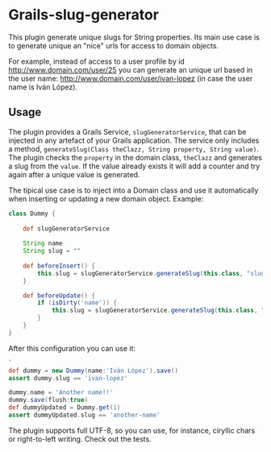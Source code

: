 Grails-slug-generator
=====================

This plugin generate unique slugs for String properties. Its main use case is to generate unique an "nice" urls for access to domain objects.

For example, instead of access to a user profile by id http://www.domain.com/user/25 you can generate an unique url based in the user name: http://www.domain.com/user/ivan-lopez (in case the user name is Iván López).

Usage
-----

The plugin provides a Grails Service, `slugGeneratorService`, that can be injected in any artefact of your Grails application. The service only includes a method, `generateSlug(Class theClazz, String property, String value)`.
The plugin checks the `property` in the domain class, `theClazz` and generates a slug from the `value`. If the value already exists it will add a counter and try again after a unique value is generated.  

The tipical use case is to inject into a Domain class and use it automatically when inserting or updating a new domain object. Example:

``` groovy
class Dummy {
    
    def slugGeneratorService
    
    String name
    String slug = ""
    
    def beforeInsert() {
        this.slug = slugGeneratorService.generateSlug(this.class, "slug", name)
    }

    def beforeUpdate() {
        if (isDirty('name')) {
            this.slug = slugGeneratorService.generateSlug(this.class, "slug", name)
        }
    }
}
```

After this configuration you can use it:
``` groovy
`
def dummy = new Dummy(name:'Iván López').save()
assert dummy.slug == 'ivan-lopez'

dummy.name = 'Another name!!'
dummy.save(flush:true)
def dummyUpdated = Dummy.get(1)
assert dummyUpdated.slug == 'another-name'
```

The plugin supports full UTF-8, so you can use, for instance, ciryllic chars or right-to-left writing. Check out the tests.
